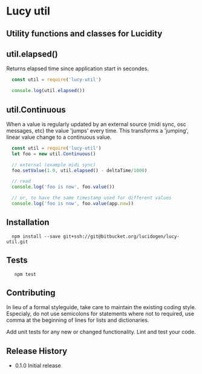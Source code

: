 # Lucy util

## Utility functions and classes for Lucidity

## util.elapsed()

Returns elapsed time since application start in secondes.

```js
  const util = require('lucy-util')

  console.log(util.elapsed())
```

## util.Continuous

When a value is regularly updated by an external source (midi sync, osc
messages, etc) the value 'jumps' every time. This transforms a 'jumping', linear
value change to a continuous value.

```js
  const util = require('lucy-util')
  let foo = new util.Continuous()

  // external (example midi sync)
  foo.setValue(1.0, util.elapsed() - deltaTime/1000)

  // read
  console.log('foo is now', foo.value())

  // or, to have the same timestamp used for different values
  console.log('foo is now', foo.value(app.now))
```

## Installation

```shell
  npm install --save git+ssh://git@bitbucket.org/lucidogen/lucy-util.git
```

## Tests

```shell
   npm test
```

## Contributing

In lieu of a formal styleguide, take care to maintain the existing coding style.
Especialy, do not use semicolons for statements where not to required, use comma
at the beginning of lines for lists and dictionaries.

Add unit tests for any new or changed functionality. Lint and test your code.

## Release History

* 0.1.0 Initial release
